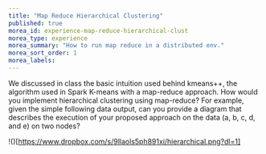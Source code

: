 ```yaml
---
title: "Map Reduce Hierarchical Clustering"
published: true
morea_id: experience-map-reduce-hierarchical-clust
morea_type: experience
morea_summary: "How to run map reduce in a distributed env." 
morea_sort_order: 1
morea_labels:
---
```


We discussed in class the basic intuition used behind kmeans++, the algorithm used in Spark K-means with a map-reduce approach. How would you implement hierarchical clustering using map-reduce? For example, given the simple following data output, can you provide a diagram that describes the execution of your proposed approach on the data (a, b, c, d, and e) on two nodes?

!()[https://www.dropbox.com/s/9llaols5ph891xi/hierarchical.png?dl=1]
